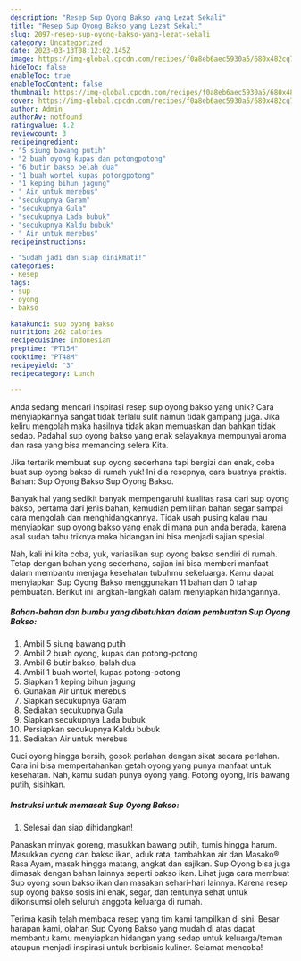 ```yaml
---
description: "Resep Sup Oyong Bakso yang Lezat Sekali"
title: "Resep Sup Oyong Bakso yang Lezat Sekali"
slug: 2097-resep-sup-oyong-bakso-yang-lezat-sekali
category: Uncategorized
date: 2023-03-13T08:12:02.145Z
image: https://img-global.cpcdn.com/recipes/f0a8eb6aec5930a5/680x482cq70/sup-oyong-bakso-foto-resep-utama.jpg
hideToc: false
enableToc: true
enableTocContent: false
thumbnail: https://img-global.cpcdn.com/recipes/f0a8eb6aec5930a5/680x482cq70/sup-oyong-bakso-foto-resep-utama.jpg
cover: https://img-global.cpcdn.com/recipes/f0a8eb6aec5930a5/680x482cq70/sup-oyong-bakso-foto-resep-utama.jpg
author: Admin
authorAv: notfound
ratingvalue: 4.2
reviewcount: 3
recipeingredient:
- "5 siung bawang putih"
- "2 buah oyong kupas dan potongpotong"
- "6 butir bakso belah dua"
- "1 buah wortel kupas potongpotong"
- "1 keping bihun jagung"
- " Air untuk merebus"
- "secukupnya Garam"
- "secukupnya Gula"
- "secukupnya Lada bubuk"
- "secukupnya Kaldu bubuk"
- " Air untuk merebus"
recipeinstructions:

- "Sudah jadi dan siap dinikmati!"
categories:
- Resep
tags:
- sup
- oyong
- bakso

katakunci: sup oyong bakso 
nutrition: 262 calories
recipecuisine: Indonesian
preptime: "PT15M"
cooktime: "PT48M"
recipeyield: "3"
recipecategory: Lunch

---
```





Anda sedang mencari inspirasi resep sup oyong bakso yang unik? Cara menyiapkannya sangat tidak terlalu sulit namun tidak gampang juga. Jika keliru mengolah maka hasilnya tidak akan memuaskan dan bahkan tidak sedap. Padahal sup oyong bakso yang enak selayaknya mempunyai aroma dan rasa yang bisa memancing selera Kita.





Jika tertarik membuat sup oyong sederhana tapi bergizi dan enak, coba buat sup oyong bakso di rumah yuk! Ini dia resepnya, cara buatnya praktis. Bahan: Sup Oyong Bakso Sup Oyong Bakso.

Banyak hal yang sedikit banyak mempengaruhi kualitas rasa dari sup oyong bakso, pertama dari jenis bahan, kemudian pemilihan bahan segar sampai cara mengolah dan menghidangkannya. Tidak usah pusing kalau mau menyiapkan sup oyong bakso yang enak di mana pun anda berada, karena asal sudah tahu triknya maka hidangan ini bisa menjadi sajian spesial.






Nah, kali ini kita coba, yuk, variasikan sup oyong bakso sendiri di rumah. Tetap dengan bahan yang sederhana, sajian ini bisa memberi manfaat dalam membantu menjaga kesehatan tubuhmu sekeluarga. Kamu dapat menyiapkan Sup Oyong Bakso menggunakan 11 bahan dan 0 tahap pembuatan. Berikut ini langkah-langkah dalam menyiapkan hidangannya.

<!--inarticleads1-->

##### Bahan-bahan dan bumbu yang dibutuhkan dalam pembuatan Sup Oyong Bakso:

1. Ambil 5 siung bawang putih
1. Ambil 2 buah oyong, kupas dan potong-potong
1. Ambil 6 butir bakso, belah dua
1. Ambil 1 buah wortel, kupas potong-potong
1. Siapkan 1 keping bihun jagung
1. Gunakan  Air untuk merebus
1. Siapkan secukupnya Garam
1. Sediakan secukupnya Gula
1. Siapkan secukupnya Lada bubuk
1. Persiapkan secukupnya Kaldu bubuk
1. Sediakan  Air untuk merebus


Cuci oyong hingga bersih, gosok perlahan dengan sikat secara perlahan. Cara ini bisa mempertahankan getah oyong yang punya manfaat untuk kesehatan. Nah, kamu sudah punya oyong yang. Potong oyong, iris bawang putih, sisihkan. 

<!--inarticleads2-->

##### Instruksi untuk memasak Sup Oyong Bakso:


1. Selesai dan siap dihidangkan!

Panaskan minyak goreng, masukkan bawang putih, tumis hingga harum. Masukkan oyong dan bakso ikan, aduk rata, tambahkan air dan Masako® Rasa Ayam, masak hingga matang, angkat dan sajikan. Sup Oyong bisa juga dimasak dengan bahan lainnya seperti bakso ikan. Lihat juga cara membuat Sup oyong soun bakso ikan dan masakan sehari-hari lainnya. Karena resep sup oyong bakso sosis ini enak, segar, dan tentunya sehat untuk dikonsumsi oleh seluruh anggota keluarga di rumah. 

Terima kasih telah membaca resep yang tim kami tampilkan di sini. Besar harapan kami, olahan Sup Oyong Bakso yang mudah di atas dapat membantu kamu menyiapkan hidangan yang sedap untuk keluarga/teman ataupun menjadi inspirasi untuk berbisnis kuliner. Selamat mencoba!
